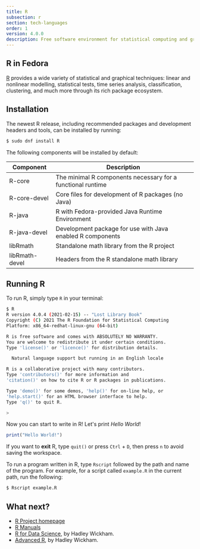 ```yaml
---
title: R
subsection: r
section: tech-languages
order: 1
version: 4.0.0
description: Free software environment for statistical computing and graphics.
---
```


## R in Fedora

[R](https://www.r-project.org/) provides a wide variety of statistical and graphical techniques:
linear and nonlinear modelling, statistical tests, time series analysis, classification, clustering, and much more through its rich package ecosystem.

## Installation

The newest R release, including recommended packages and development headers and tools, can be installed by running:

```bash
$ sudo dnf install R
```

The following components will be installed by default:

| Component      | Description                                                 |
|----------------|-------------------------------------------------------------|
| R-core         | The minimal R components necessary for a functional runtime |
| R-core-devel   | Core files for development of R packages (no Java)          |
| R-java         | R with Fedora-provided Java Runtime Environment             |
| R-java-devel   | Development package for use with Java enabled R components  |
| libRmath       | Standalone math library from the R project                  |
| libRmath-devel | Headers from the R standalone math library                  |

## Running R

To run R, simply type `R` in your terminal:

```bash
$ R
R version 4.0.4 (2021-02-15) -- "Lost Library Book"
Copyright (C) 2021 The R Foundation for Statistical Computing
Platform: x86_64-redhat-linux-gnu (64-bit)

R is free software and comes with ABSOLUTELY NO WARRANTY.
You are welcome to redistribute it under certain conditions.
Type 'license()' or 'licence()' for distribution details.

  Natural language support but running in an English locale

R is a collaborative project with many contributors.
Type 'contributors()' for more information and
'citation()' on how to cite R or R packages in publications.

Type 'demo()' for some demos, 'help()' for on-line help, or
'help.start()' for an HTML browser interface to help.
Type 'q()' to quit R.

>
```

Now you can start to write in R! Let's print _Hello World_!

```r
print("Hello World!")
```

If you want to **exit** R, type `quit()` or press `Ctrl` + `D`, then press `n` to avoid saving the workspace.

To run a program written in R, type `Rscript` followed by the path and name of the program.
For example, for a script called `example.R` in the current path, run the following:

```bash
$ Rscript example.R
```

## What next?

* [R Project homepage](https://www.r-project.org/)
* [R Manuals](https://cran.r-project.org/manuals.html)
* [R for Data Science](https://r4ds.had.co.nz/), by Hadley Wickham.
* [Advanced R](https://adv-r.hadley.nz/), by Hadley Wickham.
